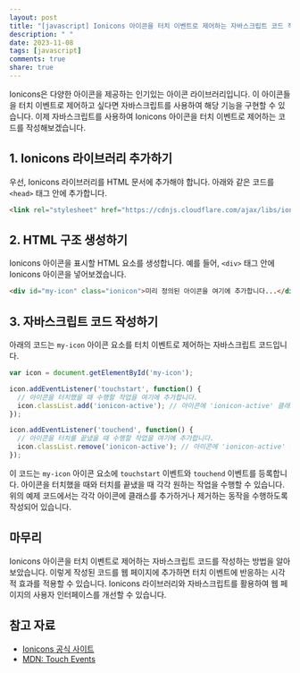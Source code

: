 ```yaml
---
layout: post
title: "[javascript] Ionicons 아이콘을 터치 이벤트로 제어하는 자바스크립트 코드 작성하기"
description: " "
date: 2023-11-08
tags: [javascript]
comments: true
share: true
---
```


Ionicons은 다양한 아이콘을 제공하는 인기있는 아이콘 라이브러리입니다. 이 아이콘들을 터치 이벤트로 제어하고 싶다면 자바스크립트를 사용하여 해당 기능을 구현할 수 있습니다. 이제 자바스크립트를 사용하여 Ionicons 아이콘을 터치 이벤트로 제어하는 코드를 작성해보겠습니다.

## 1. Ionicons 라이브러리 추가하기

우선, Ionicons 라이브러리를 HTML 문서에 추가해야 합니다. 아래와 같은 코드를 `<head>` 태그 안에 추가합니다.

```html
<link rel="stylesheet" href="https://cdnjs.cloudflare.com/ajax/libs/ionicons/4.5.6/css/ionicons.min.css">
```

## 2. HTML 구조 생성하기

Ionicons 아이콘을 표시할 HTML 요소를 생성합니다. 예를 들어, `<div>` 태그 안에 Ionicons 아이콘을 넣어보겠습니다.

```html
<div id="my-icon" class="ionicon">미리 정의된 아이콘을 여기에 추가합니다...</div>
```

## 3. 자바스크립트 코드 작성하기

아래의 코드는 `my-icon` 아이콘 요소를 터치 이벤트로 제어하는 자바스크립트 코드입니다.

```javascript
var icon = document.getElementById('my-icon');

icon.addEventListener('touchstart', function() {
  // 아이콘을 터치했을 때 수행할 작업을 여기에 추가합니다.
  icon.classList.add('ionicon-active'); // 아이콘에 'ionicon-active' 클래스 추가
});

icon.addEventListener('touchend', function() {
  // 아이콘을 터치를 끝냈을 때 수행할 작업을 여기에 추가합니다.
  icon.classList.remove('ionicon-active'); // 아이콘에 'ionicon-active' 클래스 제거
});
```

이 코드는 `my-icon` 아이콘 요소에 `touchstart` 이벤트와 `touchend` 이벤트를 등록합니다. 아이콘을 터치했을 때와 터치를 끝냈을 때 각각 원하는 작업을 수행할 수 있습니다. 위의 예제 코드에서는 각각 아이콘에 클래스를 추가하거나 제거하는 동작을 수행하도록 작성되어 있습니다.

## 마무리

Ionicons 아이콘을 터치 이벤트로 제어하는 자바스크립트 코드를 작성하는 방법을 알아보았습니다. 이렇게 작성된 코드를 웹 페이지에 추가하면 터치 이벤트에 반응하는 시각적 효과를 적용할 수 있습니다. Ionicons 라이브러리와 자바스크립트를 활용하여 웹 페이지의 사용자 인터페이스를 개선할 수 있습니다.

## 참고 자료
- [Ionicons 공식 사이트](https://ionic.io/ionicons)
- [MDN: Touch Events](https://developer.mozilla.org/en-US/docs/Web/API/Touch_events)